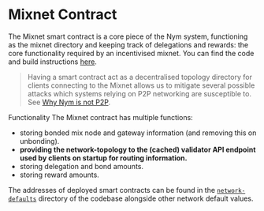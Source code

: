 # Mixnet Contract

The Mixnet smart contract is a core piece of the Nym system, functioning as the mixnet directory and keeping track of delegations and rewards: the core functionality required by an incentivised mixnet.  You can find the code and build instructions [here](https://github.com/nymtech/nym/tree/master/contracts/mixnet).

> Having a smart contract act as a decentralised topology directory for clients connecting to the Mixnet allows us to mitigate several possible attacks which systems relying on P2P networking are susceptible to. See [Why Nym is not P2P](../../nym-not-p2p).

Functionality
The Mixnet contract has multiple functions:
* storing bonded mix node and gateway information (and removing this on unbonding).
* **providing the network-topology to the (cached) validator API endpoint used by clients on startup for routing information.**
* storing delegation and bond amounts.
* storing reward amounts.

The addresses of deployed smart contracts can be found in the [`network-defaults`](https://github.com/nymtech/nym/blob/master/common/network-defaults/src/mainnet.rs) directory of the codebase alongside other network default values.
